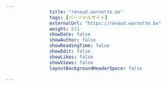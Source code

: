 ---
                title: "renaud.warnotte.be"
                tags: [パーソナルサイト]
                externalUrl: "https://renaud.warnotte.be"
                weight: 511
                showDate: false
                showAuthor: false
                showReadingTime: false
                showEdit: false
                showLikes: false
                showViews: false
                layoutBackgroundHeaderSpace: false
                ---

